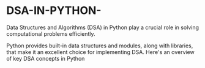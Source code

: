 # DSA-IN-PYTHON-

Data Structures and Algorithms (DSA) in Python play a crucial role in solving computational problems efficiently.

Python provides built-in data structures and modules, along with libraries, that make it an excellent choice for implementing DSA. 
Here's an overview of key DSA concepts in Python
